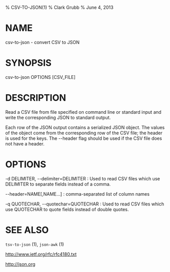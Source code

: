 % CSV-TO-JSON(1)
% Clark Grubb
% June 4, 2013


# NAME

csv-to-json - convert CSV to JSON

# SYNOPSIS

csv-to-json OPTIONS [CSV_FILE]

# DESCRIPTION

Read a CSV file from file specified on command line or standard input and write the corresponding JSON to standard output.

Each row of the JSON output contains a serialized JSON object.  The values of the object come from the corresponding row of the CSV file; the header is used for the keys.  The \--header flag should be used if the CSV file does not have a header.

# OPTIONS

-d DELIMITER, \--delimiter=DELIMITER
: Used to read CSV files which use DELIMITER to separate fields instead of a comma.

\--header=NAME[,NAME...]
: comma-separated list of column names

-q QUOTECHAR, \--quotechar=QUOTECHAR
: Used to read CSV files which use QUOTECHAR to quote fields instead of double quotes.

# SEE ALSO

`tsv-to-json` (1), `json-awk` (1)

http://www.ietf.org/rfc/rfc4180.txt

http://json.org
